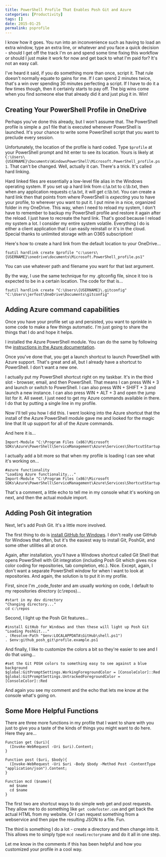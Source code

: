 ```yaml
---
title: PowerShell Profile That Enables Posh Git and Azure
categories: [Productivity]
tags: []
date: 2015-01-25
permalink: psprofile
---
```


I know how it goes. You run into an inconvenience such as having to load an extra window, type an extra line, or whatever and you face a quick decision - should I get off the track I&#39;m on and spend some time fixing this workflow or should I just make it work for now and get back to what I&#39;m paid for? It&#39;s not an easy call.

I&#39;ve heard it said, if you do something more than once, script it. That rule doesn&#39;t normally equate to gains for me. If I can spend 2 minutes twice, that&#39;s a win over spending 30 minutes perfecting a script. If I have to do it a few times though, then it certainly starts to pay off. The big wins come when you find someone else that already did it and just plug it in. Win!

## Creating Your PowerShell Profile in OneDrive

Perhaps you&#39;ve done this already, but I won&#39;t assume that. The PowerShell profile is simple a .ps1 file that is executed whenever PowerShell is launched. It&#39;s your chance to write some PowerShell script that you want to preclude every session.

Unfortunately, the location of the profile is hard coded. Type `$profile` at your PowerShell prompt and hit enter to see its location. Yours is likely at `C:\Users\{USERNAME}\Documents\WindowsPowerShell\Microsoft.PowerShell_profile.ps1`. That can&#39;t be changed. Well, actually it can. There&#39;s a trick. It&#39;s called hard linking.

Hard linked files are essentially a low-level file alias in the Windows operating system. If you set up a hard link from c:\a.txt to c:\b.txt, then when any application requests c:\a.txt, it will get c:\b.txt. You can create a hard link then that points from where PowerShell is _expecting_ you to have your profile, to wherever you want to put it. I put mine in a nice, organized folder in my OneDrive. This way, when I need to reload my system, I don&#39;t have to remember to backup my PowerShell profile and restore it again after the reload. I just have to recreate the hard link. That&#39;s good because I reload my system a lot. I consider my entire system volatile. Everything I do is either a client application that I can easily reinstall or it&#39;s in the cloud. Special thanks to unlimited storage with an O365 subscription!

Here&#39;s how to create a hard link from the default location to your OneDrive...

```
fsutil hardlink create $profile "c:\users\{USERNAME}\onedrive\documents\Microsoft.PowerShell_profile.ps1"
```

You can use whatever path and filename you want for that last argument.

By the way, I use the same technique for my .gitconfig file, since it too is expected to be in a certain location. The code for that is...

```
fsutil hardlink create "C:\Users\{USERNAME}\.gitconfig" "C:\Users\jerfost\OneDrive\Documents\gitconfig"
```

## Adding Azure command capabilities

Once you have your profile set up and persisted, you want to sprinkle in some code to make a few things automatic. I&#39;m just going to share the things that I do and hope it helps.

I installed the Azure PowerShell module. You can do the same by following the [instructions in the Azure documentation](http://azure.microsoft.com/en-us/documentation/articles/install-configure-powershell/).

Once you&#39;ve done that, you get a launch shortcut to launch PowerShell with Azure support. That&#39;s great and all, but I already have a shortcut to PowerShell. I don&#39;t want a new one.

I actually put my PowerShell shortcut right on my taskbar. It&#39;s in the third slot - browser, email, and then PowerShell. That means I can press WIN + 3 and launch or switch to PowerShell. I can also press WIN + SHIFT + 3 and launch a new instance. I can also press WIN + ALT + 3 and open the jump list for it. All sweet. I just need to get my Azure commands available in there. I do that by putting a single line in my profile.

Now I&#39;ll tell you how I did this. I went looking into the Azure shortcut that the install of the Azure PowerShell module gave me and looked for the magic line that lit up support for all of the Azure commands.

And here it is...

```
Import-Module "C:\Program Files (x86)\Microsoft SDKs\Azure\PowerShell\ServiceManagement\Azure\Services\ShortcutStartup.ps1"
```

I actually add a bit more so that when my profile is loading I can see what it&#39;s working on...

```
#azure functionality
"Loading Azure functionality..."
Import-Module "C:\Program Files (x86)\Microsoft SDKs\Azure\PowerShell\ServiceManagement\Azure\Services\ShortcutStartup.ps1"
```

That&#39;s a comment, a little echo to tell me in my console what it&#39;s working on next, and then the actual module import.

## Adding Posh Git integration

Next, let&#39;s add Posh Git. It&#39;s a little more involved.

The first thing to do is [install GitHub for Windows](http://windows.github.com). I don&#39;t really use GitHub for Windows that often, but it&#39;s the easiest way to install Git, PoshGit, and some other utilities all at once.

Again, after installation, you&#39;ll have a Windows shortcut called Git Shell that opens PowerShell with Git integration (including Posh Git which gives nice color coding for repositories, tab completion, etc.). Nice. Except, again, I don&#39;t want a separate PowerShell window for when I want to look at repositories. And again, the solution is to put it in my profile.

First, since I&#39;m _code_foster and am usually working on code, I default to my repositories directory (c:\repos)...

```
#start in my dev directory
"Changing directory..."
cd c:\repos
```

Second, I light up the Posh Git features...

```
#install GitHub for Windows and then these will light up Posh Git
"Loading PoshGit..."
. (Resolve-Path "$env:LOCALAPPDATA\GitHub\shell.ps1")
. $env:github_posh_git\profile.example.ps1
```

And finally, I like to customize the colors a bit so they&#39;re easier to see and I do that using...

```
#set the Git POSH colors to something easy to see against a blue background
$global:GitPromptSettings.WorkingForegroundColor = [ConsoleColor]::Red 
$global:GitPromptSettings.UntrackedForegroundColor = [ConsoleColor]::Red
```

And again you see my comment and the echo that lets me know at the console what&#39;s going on.

## Some More Helpful Functions

There are three more functions in my profile that I want to share with you just to give you a taste of the kinds of things you might want to do here. Here they are...

```
Function get ($uri){
  (Invoke-WebRequest -Uri $uri).Content;
}

Function post ($uri, $body){
  (Invoke-WebRequest -Uri $uri -Body $body -Method Post -ContentType "application/json").Content;
}

Function mcd ($name){
  md $name
  cd $name
}
```

The first two are shortcut ways to do simple web get and post requests. They allow me to do something like `get codefoster.com` and get back the actual HTML from my website. Or I can request something from a webservice and then pipe the resulting JSON to a file. Fun.

The third is something I do a lot - create a directory and then change into it. This allows me to simply type `mcd newdirectoryname` and do it all in one step.

Let me know in the comments if this has been helpful and how you customized your profile in a cool way.